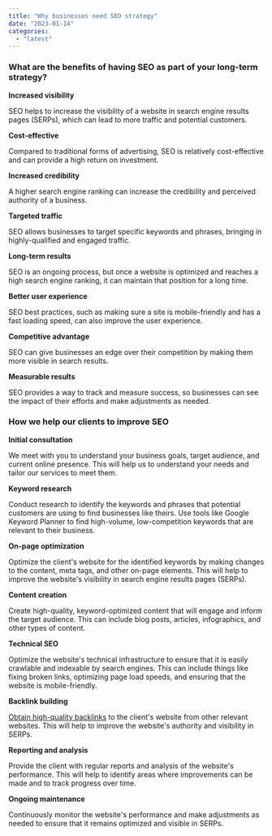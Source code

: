 ```yaml
---
title: "Why businesses need SEO strategy"
date: "2023-01-14"
categories: 
  - "latest"
---
```


### What are the benefits of having SEO as part of your long-term strategy?

**Increased visibility**

SEO helps to increase the visibility of a website in search engine results pages (SERPs), which can lead to more traffic and potential customers.

**Cost-effective**

Compared to traditional forms of advertising, SEO is relatively cost-effective and can provide a high return on investment.

**Increased credibility**

A higher search engine ranking can increase the credibility and perceived authority of a business.

**Targeted traffic**

SEO allows businesses to target specific keywords and phrases, bringing in highly-qualified and engaged traffic.

**Long-term results**

SEO is an ongoing process, but once a website is optimized and reaches a high search engine ranking, it can maintain that position for a long time.

**Better user experience**

SEO best practices, such as making sure a site is mobile-friendly and has a fast loading speed, can also improve the user experience.

**Competitive advantage**

SEO can give businesses an edge over their competition by making them more visible in search results.

**Measurable results**

SEO provides a way to track and measure success, so businesses can see the impact of their efforts and make adjustments as needed.

### How we help our clients to improve SEO

**Initial consultation**

We meet with you to understand your business goals, target audience, and current online presence. This will help us to understand your needs and tailor our services to meet them.

**Keyword research**

Conduct research to identify the keywords and phrases that potential customers are using to find businesses like theirs. Use tools like Google Keyword Planner to find high-volume, low-competition keywords that are relevant to their business.

**On-page optimization**

Optimize the client's website for the identified keywords by making changes to the content, meta tags, and other on-page elements. This will help to improve the website's visibility in search engine results pages (SERPs).

**Content creation**

Create high-quality, keyword-optimized content that will engage and inform the target audience. This can include blog posts, articles, infographics, and other types of content.

**Technical SEO**

Optimize the website's technical infrastructure to ensure that it is easily crawlable and indexable by search engines. This can include things like fixing broken links, optimizing page load speeds, and ensuring that the website is mobile-friendly.

**Backlink building**

[Obtain high-quality backlinks](_wp_link_placeholder) to the client's website from other relevant websites. This will help to improve the website's authority and visibility in SERPs.

**Reporting and analysis**

Provide the client with regular reports and analysis of the website's performance. This will help to identify areas where improvements can be made and to track progress over time.

**Ongoing maintenance**

Continuously monitor the website's performance and make adjustments as needed to ensure that it remains optimized and visible in SERPs.
